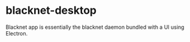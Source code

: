 # blacknet-desktop

Blacknet app is essentially the blacknet daemon bundled with a UI using Electron.

